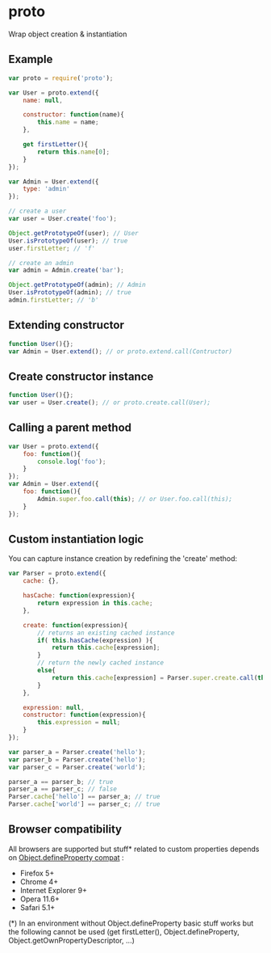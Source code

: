 # proto

Wrap object creation & instantiation

## Example

```javascript
var proto = require('proto');

var User = proto.extend({
	name: null,

	constructor: function(name){
		this.name = name;
	},

	get firstLetter(){
		return this.name[0];
	}
});

var Admin = User.extend({
	type: 'admin'
});

// create a user
var user = User.create('foo');

Object.getPrototypeOf(user); // User
User.isPrototypeOf(user); // true
user.firstLetter; // 'f'

// create an admin
var admin = Admin.create('bar');

Object.getPrototypeOf(admin); // Admin
User.isPrototypeOf(admin); // true
admin.firstLetter; // 'b'
```

## Extending constructor

```javascript
function User(){};
var Admin = User.extend(); // or proto.extend.call(Contructor)
```

## Create constructor instance

```javascript
function User(){};
var user = User.create(); // or proto.create.call(User);
```

## Calling a parent method

```javascript
var User = proto.extend({
	foo: function(){
		console.log('foo');
	}
});
var Admin = User.extend({
	foo: function(){
		Admin.super.foo.call(this); // or User.foo.call(this);
	}
});
```

## Custom instantiation logic

You can capture instance creation by redefining the 'create' method:

```javascript
var Parser = proto.extend({
	cache: {},

	hasCache: function(expression){
		return expression in this.cache;
	},

	create: function(expression){
		// returns an existing cached instance
		if( this.hasCache(expression) ){
			return this.cache[expression];
		}
		// return the newly cached instance
		else{
			return this.cache[expression] = Parser.super.create.call(this, expression);
		}
	},

	expression: null,
	constructor: function(expression){
		this.expression = null;
	}
});

var parser_a = Parser.create('hello');
var parser_b = Parser.create('hello');
var parser_c = Parser.create('world');

parser_a == parser_b; // true
parser_a == parser_c; // false
Parser.cache['hello'] == parser_a; // true
Parser.cache['world'] == parser_c; // true
```

## Browser compatibility

All browsers are supported but stuff* related to custom properties depends on [Object.defineProperty compat](http://kangax.github.io/es5-compat-table/#Object.defineProperty) :
 - Firefox 5+
 - Chrome 4+
 - Internet Explorer 9+
 - Opera 11.6+
 - Safari 5.1+

(*) In an environment without Object.defineProperty basic stuff works but the following cannot be used (get firstLetter(), Object.defineProperty, Object.getOwnPropertyDescriptor, ...)